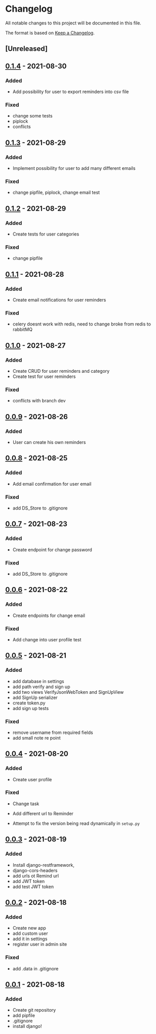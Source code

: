 # Changelog

All notable changes to this project will be documented in this file.

The format is based on [Keep a
Changelog](https://keepachangelog.com/en/1.0.0/).

## [Unreleased]
 
## [0.1.4] - 2021-08-30
### Added
 - Add possibility for user to export reminders into csv file 
 
### Fixed
- change some tests
- piplock
- conflicts

## [0.1.3] - 2021-08-29
### Added
 - Implement possibility for user to add many different emails 
 
### Fixed
- change pipfile, piplock, change email test

## [0.1.2] - 2021-08-29
### Added
 - Create tests for user categories
 
### Fixed
- change pipfile

## [0.1.1] - 2021-08-28
### Added
 - Create email notifications for user reminders
 
### Fixed
- celery doesnt work with redis, need to change broke from redis to rabbitMQ

## [0.1.0] - 2021-08-27

### Added
- Create CRUD for user reminders and category
- Create test for user reminders
### Fixed
- conflicts with branch dev
## [0.0.9] - 2021-08-26

### Added
- User can create his own reminders


## [0.0.8] - 2021-08-25

### Added
- Add email confirmation for user email

### Fixed

- add DS_Store to .gitignore


## [0.0.7] - 2021-08-23

### Added
- Create endpoint for change password

### Fixed

- add DS_Store to .gitignore
## [0.0.6] - 2021-08-22

### Added

- Create endpoints for change email

### Fixed
- Add change into user profile test

## [0.0.5] - 2021-08-21

### Added
- add database in settings
- add path verify and sign up
- add two views VerifyJsonWebToken and SignUpView
- add SignUp serializer
- create token.py
- add sign up tests

### Fixed

- remove username from required fields
- add small note re point

## [0.0.4] - 2021-08-20

### Added
- Create user profile

### Fixed
- Change task
- Add different url to Reminder

- Attempt to fix the version being read dynamically in `setup.py`

## [0.0.3] - 2021-08-19

### Added

- Install django-restframework,
- django-cors-headers
- add urls ot Remind url
- add JWT token
- add test JWT token

## [0.0.2] - 2021-08-18

### Added

- Create new app
- add custom user
- add it in settings
- register user in admin site

### Fixed

- add .data in .gitignore

## [0.0.1] - 2021-08-18
### Added

- Create git repository
- add pipfile
- .gitignore
- install django!



[0.0.1]: https://github.com/InkSmile/RemindMe/commit/906c056cc414426b3c4738c19ce91bcc93b25f7d
[0.0.2]: https://github.com/InkSmile/RemindMe/commit/9f8f805101ebf909ace46da04656419014a133fd
[0.0.3]: https://github.com/InkSmile/RemindMe/commit/9a0dd86410e891341ef16fe1e7ce4b7036c8d696
[0.0.4]: https://github.com/InkSmile/RemindMe/commit/d971c4e2c1c023ef6aeed4c70cd54bf3bb45508e
[0.0.5]: https://github.com/InkSmile/RemindMe/commit/3bffa9c6bd52501166a8bee2409acac14affe8ec
[0.0.6]: https://github.com/InkSmile/RemindMe/commit/403a221a103685b64f600c2f03e2eafc49495a32
[0.0.7]: https://github.com/InkSmile/RemindMe/commit/4ce9485439ce38562be001edad72a458d084607b
[0.0.8]: https://github.com/InkSmile/RemindMe/commit/822ac6dd787b5929780946f3608b5a17c9fe4ea2
[0.0.9]: https://github.com/InkSmile/RemindMe/commit/2492b8d49212e8af8c3dbfeda680c18faf3db6de
[0.1.0]: https://github.com/InkSmile/RemindMe/commit/f70f4d2f636ae15e009c6d988d49da38bcaf7025
[0.1.1]: https://github.com/InkSmile/RemindMe/commit/836f68ee1e9084820428573a3622762d01abcd5d
[0.1.2]: https://github.com/InkSmile/RemindMe/commit/2ea1bc534d526e90caa4d47fbdc392ed283af4c9
[0.1.3]: https://github.com/InkSmile/RemindMe/commit/756bdd6826e7f556a56e40be29558b48af115786
[0.1.4]: https://github.com/InkSmile/RemindMe/commit/f63ca019ec53f613af04d44b7f697283c0fcc7eb